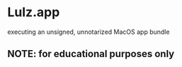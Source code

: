 # Lulz.app

executing an unsigned, unnotarized MacOS app bundle

## NOTE: for educational purposes only
